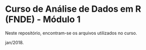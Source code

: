 # Curso de Análise de Dados em R (FNDE) - Módulo 1 

Neste repositório, encontram-se os arquivos utilizados no curso.

jan/2018.
